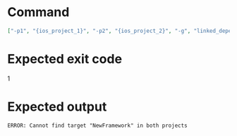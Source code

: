 # Command
```json
["-p1", "{ios_project_1}", "-p2", "{ios_project_2}", "-g", "linked_dependencies", "-t", "NewFramework", "-f", "console", "-v"]
```

# Expected exit code
1

# Expected output
```
ERROR: Cannot find target "NewFramework" in both projects

```
